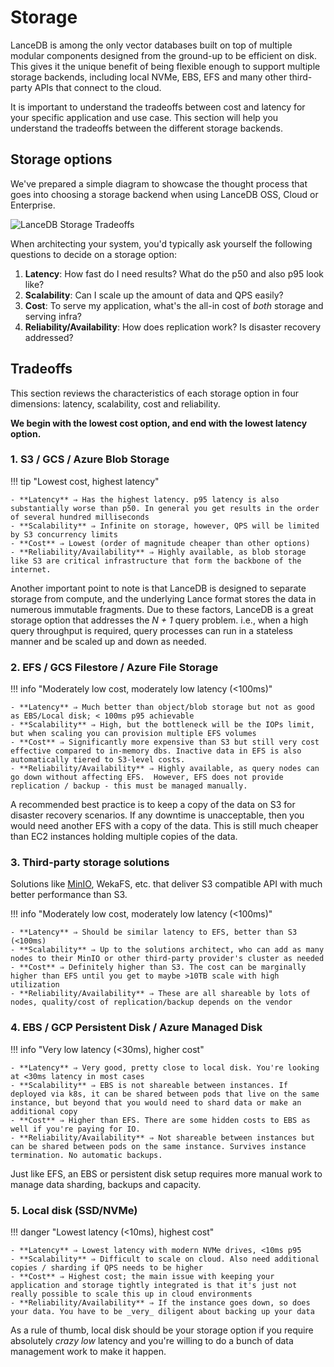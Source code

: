 # Storage

LanceDB is among the only vector databases built on top of multiple modular components designed from the ground-up to be efficient on disk. This gives it the unique benefit of being flexible enough to support multiple storage backends, including local NVMe, EBS, EFS and many other third-party APIs that connect to the cloud.

It is important to understand the tradeoffs between cost and latency for your specific application and use case. This section will help you understand the tradeoffs between the different storage backends.

## Storage options

We've prepared a simple diagram to showcase the thought process that goes into choosing a storage backend when using LanceDB OSS, Cloud or Enterprise.

![LanceDB Storage Tradeoffs](/assets/lancedb_storage_tradeoffs.png)

When architecting your system, you'd typically ask yourself the following questions to decide on a storage option:

1. **Latency**: How fast do I need results? What do the p50 and also p95 look like?
2. **Scalability**: Can I scale up the amount of data and QPS easily?
3. **Cost**: To serve my application, what's the all-in cost of *both* storage and serving infra?
4. **Reliability/Availability**: How does replication work? Is disaster recovery addressed?

## Tradeoffs

This section reviews the characteristics of each storage option in four dimensions: latency, scalability, cost and reliability.

**We begin with the lowest cost option, and end with the lowest latency option.**

### 1. S3 / GCS / Azure Blob Storage

!!! tip "Lowest cost, highest latency"

    - **Latency** ⇒ Has the highest latency. p95 latency is also substantially worse than p50. In general you get results in the order of several hundred milliseconds
    - **Scalability** ⇒ Infinite on storage, however, QPS will be limited by S3 concurrency limits
    - **Cost** ⇒ Lowest (order of magnitude cheaper than other options)
    - **Reliability/Availability** ⇒ Highly available, as blob storage like S3 are critical infrastructure that form the backbone of the internet.

Another important point to note is that LanceDB is designed to separate storage from compute, and the underlying Lance format stores the data in numerous immutable fragments. Due to these factors, LanceDB is a great storage option that addresses the _N + 1_ query problem. i.e., when a high query throughput is required, query processes can run in a stateless manner and be scaled up and down as needed.

### 2. EFS / GCS Filestore / Azure File Storage

!!! info "Moderately low cost, moderately low latency (<100ms)"

    - **Latency** ⇒ Much better than object/blob storage but not as good as EBS/Local disk; < 100ms p95 achievable
    - **Scalability** ⇒ High, but the bottleneck will be the IOPs limit, but when scaling you can provision multiple EFS volumes
    - **Cost** ⇒ Significantly more expensive than S3 but still very cost effective compared to in-memory dbs. Inactive data in EFS is also automatically tiered to S3-level costs.
    - **Reliability/Availability** ⇒ Highly available, as query nodes can go down without affecting EFS.  However, EFS does not provide replication / backup - this must be managed manually.

A recommended best practice is to keep a copy of the data on S3 for disaster recovery scenarios. If any downtime is unacceptable, then you would need another EFS with a copy of the data. This is still much cheaper than EC2 instances holding multiple copies of the data.

### 3. Third-party storage solutions

Solutions like [MinIO](https://blog.min.io/lancedb-trusted-steed-against-data-complexity/), WekaFS, etc. that deliver S3 compatible API with much better performance than S3.

!!! info "Moderately low cost, moderately low latency (<100ms)"

    - **Latency** ⇒ Should be similar latency to EFS, better than S3 (<100ms)
    - **Scalability** ⇒ Up to the solutions architect, who can add as many nodes to their MinIO or other third-party provider's cluster as needed
    - **Cost** ⇒ Definitely higher than S3. The cost can be marginally higher than EFS until you get to maybe >10TB scale with high utilization
    - **Reliability/Availability** ⇒ These are all shareable by lots of nodes, quality/cost of replication/backup depends on the vendor


### 4. EBS / GCP Persistent Disk / Azure Managed Disk

!!! info "Very low latency (<30ms), higher cost"

    - **Latency** ⇒ Very good, pretty close to local disk. You're looking at <30ms latency in most cases
    - **Scalability** ⇒ EBS is not shareable between instances. If deployed via k8s, it can be shared between pods that live on the same instance, but beyond that you would need to shard data or make an additional copy
    - **Cost** ⇒ Higher than EFS. There are some hidden costs to EBS as well if you're paying for IO.
    - **Reliability/Availability** ⇒ Not shareable between instances but can be shared between pods on the same instance. Survives instance termination. No automatic backups.

Just like EFS, an EBS or persistent disk setup requires more manual work to manage data sharding, backups and capacity.

### 5. Local disk (SSD/NVMe)

!!! danger "Lowest latency (<10ms), highest cost"

    - **Latency** ⇒ Lowest latency with modern NVMe drives, <10ms p95
    - **Scalability** ⇒ Difficult to scale on cloud. Also need additional copies / sharding if QPS needs to be higher
    - **Cost** ⇒ Highest cost; the main issue with keeping your application and storage tightly integrated is that it's just not really possible to scale this up in cloud environments
    - **Reliability/Availability** ⇒ If the instance goes down, so does your data. You have to be _very_ diligent about backing up your data

As a rule of thumb, local disk should be your storage option if you require absolutely *crazy low* latency and you're willing to do a bunch of data management work to make it happen.
